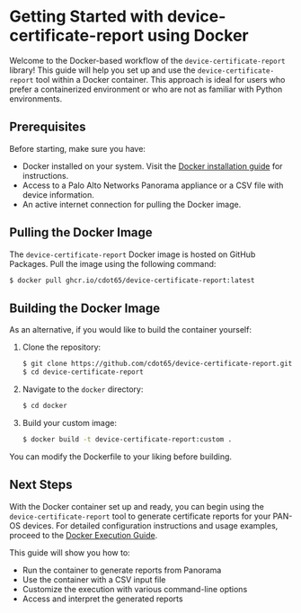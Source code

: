 # Getting Started with device-certificate-report using Docker

Welcome to the Docker-based workflow of the `device-certificate-report` library! This guide will help you set up and use the `device-certificate-report` tool within a Docker container. This approach is ideal for users who prefer a containerized environment or who are not as familiar with Python environments.

## Prerequisites

Before starting, make sure you have:

- Docker installed on your system. Visit the [Docker installation guide](https://docs.docker.com/get-docker/) for instructions.
- Access to a Palo Alto Networks Panorama appliance or a CSV file with device information.
- An active internet connection for pulling the Docker image.

## Pulling the Docker Image

The `device-certificate-report` Docker image is hosted on GitHub Packages. Pull the image using the following command:

<div class="termy">

<!-- termynal -->
```bash
$ docker pull ghcr.io/cdot65/device-certificate-report:latest
```

</div>

## Building the Docker Image

As an alternative, if you would like to build the container yourself:

1. Clone the repository:

   <div class="termy">
   
   <!-- termynal -->
   ```bash
   $ git clone https://github.com/cdot65/device-certificate-report.git
   $ cd device-certificate-report
   ```
   
   </div>

2. Navigate to the `docker` directory:

   <div class="termy">

   <!-- termynal -->
   ```bash
   $ cd docker
   ```
   
   </div>

3. Build your custom image:

   <div class="termy">

   <!-- termynal -->
   ```bash
   $ docker build -t device-certificate-report:custom .
   ```

   </div>

You can modify the Dockerfile to your liking before building.

## Next Steps

With the Docker container set up and ready, you can begin using the `device-certificate-report` tool to generate certificate reports for your PAN-OS devices. For detailed configuration instructions and usage examples, proceed to the [Docker Execution Guide](execution.md).

This guide will show you how to:

- Run the container to generate reports from Panorama
- Use the container with a CSV input file
- Customize the execution with various command-line options
- Access and interpret the generated reports